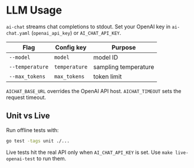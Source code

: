 # LLM Usage

`ai-chat` streams chat completions to stdout. Set your OpenAI key in `ai-chat.yaml` (`openai_api_key`) or `AI_CHAT_API_KEY`.

| Flag | Config key | Purpose |
|------|------------|---------|
| `--model` | `model` | model ID |
| `--temperature` | `temperature` | sampling temperature |
| `--max_tokens` | `max_tokens` | token limit |

`AICHAT_BASE_URL` overrides the OpenAI API host. `AICHAT_TIMEOUT` sets the request timeout.

## Unit vs Live

Run offline tests with:

```bash
go test -tags unit ./...
```

Live tests hit the real API only when `AI_CHAT_API_KEY` is set. Use `make live-openai-test` to run them.

